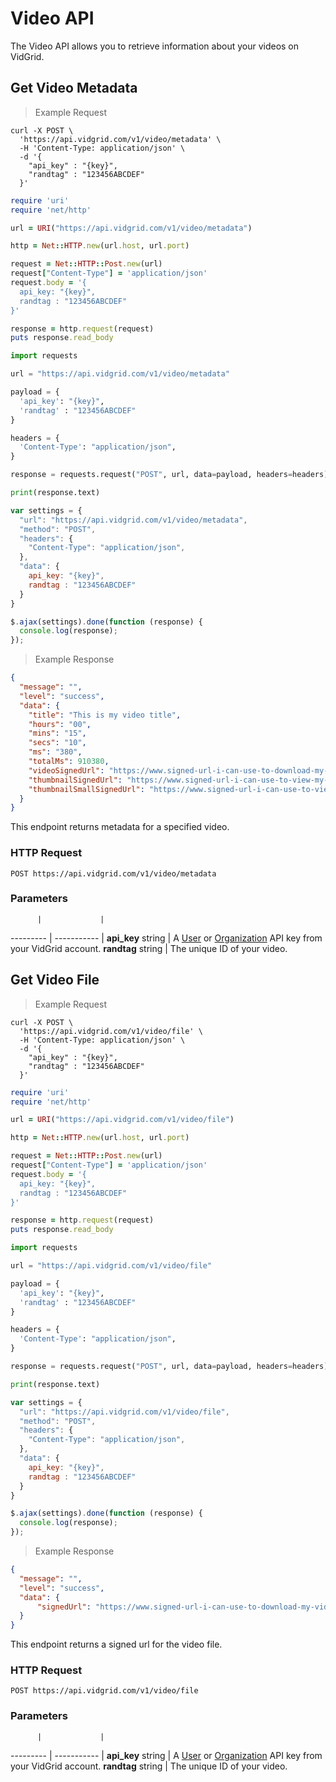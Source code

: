 # Video API

The Video API allows you to retrieve information about your videos on VidGrid.

## Get Video Metadata

> Example Request

```shell
curl -X POST \
  'https://api.vidgrid.com/v1/video/metadata' \
  -H 'Content-Type: application/json' \
  -d '{
    "api_key" : "{key}",
    "randtag" : "123456ABCDEF"
  }'
```

```ruby
require 'uri'
require 'net/http'

url = URI("https://api.vidgrid.com/v1/video/metadata")

http = Net::HTTP.new(url.host, url.port)

request = Net::HTTP::Post.new(url)
request["Content-Type"] = 'application/json'
request.body = '{
  api_key: "{key}",
  randtag : "123456ABCDEF"
}'

response = http.request(request)
puts response.read_body
```

```python
import requests

url = "https://api.vidgrid.com/v1/video/metadata"

payload = {
  'api_key': "{key}",
  'randtag' : "123456ABCDEF"
}

headers = {
  'Content-Type': "application/json",
}

response = requests.request("POST", url, data=payload, headers=headers)

print(response.text)
```

```javascript
var settings = {
  "url": "https://api.vidgrid.com/v1/video/metadata",
  "method": "POST",
  "headers": {
    "Content-Type": "application/json",
  },
  "data": {
    api_key: "{key}",
    randtag : "123456ABCDEF"
  }
}

$.ajax(settings).done(function (response) {
  console.log(response);
});
```

> Example Response

```json
{
  "message": "",
  "level": "success",
  "data": {
    "title": "This is my video title",
    "hours": "00",
    "mins": "15",
    "secs": "10",
    "ms": "380",
    "totalMs": 910380,
    "videoSignedUrl": "https://www.signed-url-i-can-use-to-download-my-video.com",
    "thumbnailSignedUrl": "https://www.signed-url-i-can-use-to-view-my-video-thumbnail.com",
    "thumbnailSmallSignedUrl": "https://www.signed-url-i-can-use-to-view-my-small-video-thumbnail.com"
  }
}
```

This endpoint returns metadata for a specified video.

### HTTP Request

`POST https://api.vidgrid.com/v1/video/metadata`

### Parameters

          |             |
--------- | ----------- |
**api_key** string | A [User](#api-key-types) or [Organization](#api-key-types) API key from your VidGrid account.
**randtag** string | The unique ID of your video.

## Get Video File

> Example Request

```shell
curl -X POST \
  'https://api.vidgrid.com/v1/video/file' \
  -H 'Content-Type: application/json' \
  -d '{
    "api_key" : "{key}",
    "randtag" : "123456ABCDEF"
  }'
```

```ruby
require 'uri'
require 'net/http'

url = URI("https://api.vidgrid.com/v1/video/file")

http = Net::HTTP.new(url.host, url.port)

request = Net::HTTP::Post.new(url)
request["Content-Type"] = 'application/json'
request.body = '{
  api_key: "{key}",
  randtag : "123456ABCDEF"
}'

response = http.request(request)
puts response.read_body
```

```python
import requests

url = "https://api.vidgrid.com/v1/video/file"

payload = {
  'api_key': "{key}",
  'randtag' : "123456ABCDEF"
}

headers = {
  'Content-Type': "application/json",
}

response = requests.request("POST", url, data=payload, headers=headers)

print(response.text)
```

```javascript
var settings = {
  "url": "https://api.vidgrid.com/v1/video/file",
  "method": "POST",
  "headers": {
    "Content-Type": "application/json",
  },
  "data": {
    api_key: "{key}",
    randtag : "123456ABCDEF"
  }
}

$.ajax(settings).done(function (response) {
  console.log(response);
});
```

> Example Response

```json
{
  "message": "",
  "level": "success",
  "data": {
      "signedUrl": "https://www.signed-url-i-can-use-to-download-my-video.com"
  }
}
```

This endpoint returns a signed url for the video file.

### HTTP Request

`POST https://api.vidgrid.com/v1/video/file`

### Parameters

          |             |
--------- | ----------- |
**api_key** string | A [User](#api-key-types) or [Organization](#api-key-types) API key from your VidGrid account.
**randtag** string | The unique ID of your video.